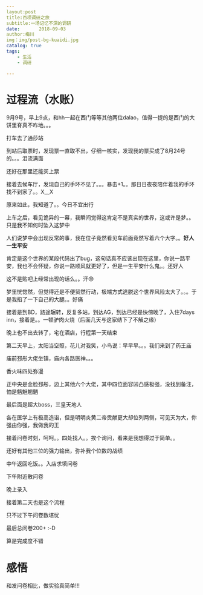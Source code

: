 ```yaml
---
layout:post
title:百项调研之旅
subtitle:一场记忆不深的调研
date:       2018-09-03
author:梅川
img：img/post-bg-kuaidi.jpg
catalog: true
tags:
    - 生活
	- 调研

---
```

# 过程流（水账）

9月9号，早上9点，和hh一起在西门等等其他两位dalao，值得一提的是西门的大饼里脊真不咋地。。。

打车去了通莎站

到站后取票时，发现票一直取不出，仔细一核实，发现我的票买成了8月24号的。。。泪流满面

还好在那里还能买上票

接着去候车厅，发现自己的手环不见了。。。暴击+1。。那日日夜夜陪伴着我的手环找不到家了。。X﹏X

原来如此，我知道了。。今日不宜出行

上车之后，看见诡异的一幕，我瞬间觉得这肯定不是真实的世界，这或许是梦。。只是我不知何时坠入这梦中

人们说梦中会出现反常的事，我在位子竟然看见车前面竟然写着六个大字。。**好人一生平安**

肯定是这个世界的某段代码出了bug，这句话真不应该出现在这里，你说一路平安，我也不会怀疑，你说一路顺风就更好了，但是一生平安什么鬼。。还好人

这不是贴吧上经常出现的话么。。汗😓

梦里恍惚然，但觉得还是不便贸然行动，极端方式逃脱这个世界风险太大了。。。于是我掐了一下自己的大腿。。好痛

接着是到BD，路途辗转，反复多站，到达AG，到达已经是快傍晚了，入住7days inn，接着是。。一顿驴肉火烧（后面几天与这家结下了不解之缘）

晚上也不出去转了，宅在酒店，行程第一天结束

第二天早上，太阳当空照，花儿对我笑，小鸟说：早早早。。。我们来到了药王庙

庙前邳彤大佬坐镇，庙内各路医神。。。

香火味四处弥漫

正中央是金脸邳彤，边上其他六个大佬，其中四位面容凹凸感极强，没找到备注，怕是魑魅魍魉

最后面是超大boss，三皇天地人

各在医学上有极高造诣，但是明明炎黄二帝贡献更大却位列两侧，可见天为大，你强由你强，我做我的王

接着问卷时刻，呵呵。。四处找人。。挨个询问，看来是我想得过于简单。。

还好有其他三位的强力输出，弥补我个位数的战绩

中午返回吃饭。。入店求填问卷

下午附近散问卷

晚上录入

接着第二天也是这个流程

只不过下午问卷数堪忧

最后总问卷200+ :-D

算是完成度不错

# 感悟

和发问卷相比，做实验真简单!!!







